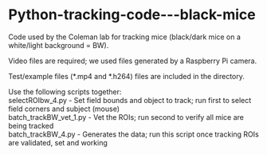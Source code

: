 # Python-tracking-code---black-mice

Code used by the Coleman lab for tracking mice (black/dark mice on a white/light background = BW).  

Video files are required; we used files generated by a Raspberry Pi camera.  

Test/example files (*.mp4 and *.h264) files are included in the directory.  

Use the following scripts together:  
selectROIbw_4.py - Set field bounds and object to track; run first to select field corners and subject (mouse)  
batch_trackBW_vet_1.py - Vet the ROIs; run second to verify all mice are being tracked  
batch_trackBW_4.py - Generates the data; run this script once tracking ROIs are validated, set and working  
